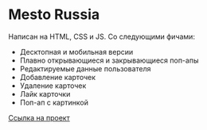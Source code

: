 # Mesto Russia

Написан на HTML, CSS и JS. Со следующими фичами:

- Десктопная и мобильная версии
- Плавно открывающиеся и закрывающиеся поп-апы
- Редактируемые данные пользователя
- Добавление карточек
- Удаление карточек
- Лайк карточки
- Поп-ап с картинкой

[Ссылка на проект](https://3kvakz.github.io/mesto/)
